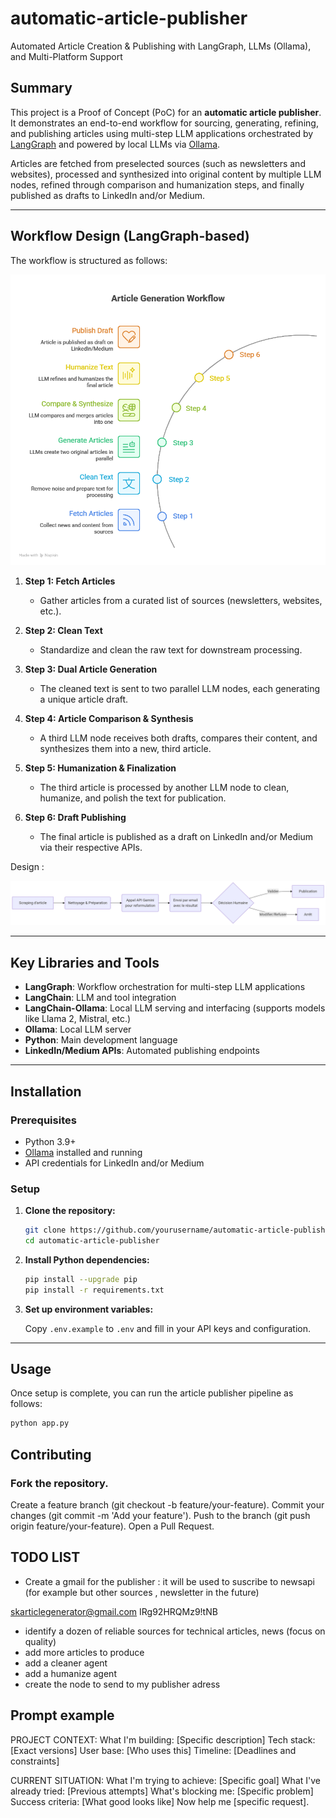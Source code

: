 # automatic-article-publisher

Automated Article Creation & Publishing with LangGraph, LLMs (Ollama), and Multi-Platform Support

## Summary

This project is a Proof of Concept (PoC) for an **automatic article publisher**. It demonstrates an end-to-end workflow for sourcing, generating, refining, and publishing articles using multi-step LLM applications orchestrated by [LangGraph](https://docs.langchain.com/langgraph/) and powered by local LLMs via [Ollama](https://ollama.com/).

Articles are fetched from preselected sources (such as newsletters and websites), processed and synthesized into original content by multiple LLM nodes, refined through comparison and humanization steps, and finally published as drafts to LinkedIn and/or Medium.

---

## Workflow Design (LangGraph-based)

The workflow is structured as follows:

![Workflow Design](images/design.png)

1. **Step 1: Fetch Articles**
    - Gather articles from a curated list of sources (newsletters, websites, etc.).

2. **Step 2: Clean Text**
    - Standardize and clean the raw text for downstream processing.

3. **Step 3: Dual Article Generation**
    - The cleaned text is sent to two parallel LLM nodes, each generating a unique article draft.

4. **Step 4: Article Comparison & Synthesis**
    - A third LLM node receives both drafts, compares their content, and synthesizes them into a new, third article.

5. **Step 5: Humanization & Finalization**
    - The third article is processed by another LLM node to clean, humanize, and polish the text for publication.

6. **Step 6: Draft Publishing**
    - The final article is published as a draft on LinkedIn and/or Medium via their respective APIs.

Design :

![design_mermaid.jpg](images/design_mermaid.jpg)

---

## Key Libraries and Tools

- **LangGraph**: Workflow orchestration for multi-step LLM applications
- **LangChain**: LLM and tool integration
- **LangChain-Ollama**: Local LLM serving and interfacing (supports models like Llama 2, Mistral, etc.)
- **Ollama**: Local LLM server
- **Python**: Main development language
- **LinkedIn/Medium APIs**: Automated publishing endpoints

---

## Installation

### Prerequisites

- Python 3.9+
- [Ollama](https://ollama.com/download) installed and running
- API credentials for LinkedIn and/or Medium

### Setup

1. **Clone the repository:**

    ```bash
    git clone https://github.com/yourusername/automatic-article-publisher.git
    cd automatic-article-publisher
    ```

2. **Install Python dependencies:**

    ```bash
    pip install --upgrade pip
    pip install -r requirements.txt
    ```

3. **Set up environment variables:**

    Copy `.env.example` to `.env` and fill in your API keys and configuration.

---

## Usage

Once setup is complete, you can run the article publisher pipeline as follows:

```bash
python app.py
```

## Contributing

### Fork the repository.
Create a feature branch (git checkout -b feature/your-feature).
Commit your changes (git commit -m 'Add your feature').
Push to the branch (git push origin feature/your-feature).
Open a Pull Request.


## TODO LIST

- Create a gmail for the publisher : it will be used to suscribe to newsapi (for example but other sources , newsletter in the future)

skarticlegenerator@gmail.com
IRg92HRQMz9!tNB

- identify a dozen of reliable sources for technical articles, news (focus on quality)
- add more articles to produce
- add a cleaner agent
- add a humanize agent
- create the node to send to my publisher adress


## Prompt example

PROJECT CONTEXT:
What I'm building: [Specific description]
Tech stack: [Exact versions]
User base: [Who uses this]
Timeline: [Deadlines and constraints]

CURRENT SITUATION:
What I'm trying to achieve: [Specific goal]
What I've already tried: [Previous attempts]
What's blocking me: [Specific problem]
Success criteria: [What good looks like]
Now help me [specific request].


